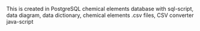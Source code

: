 This is created in PostgreSQL chemical elements database with sql-script, data diagram, data dictionary, chemical elements .csv files, CSV converter java-script
